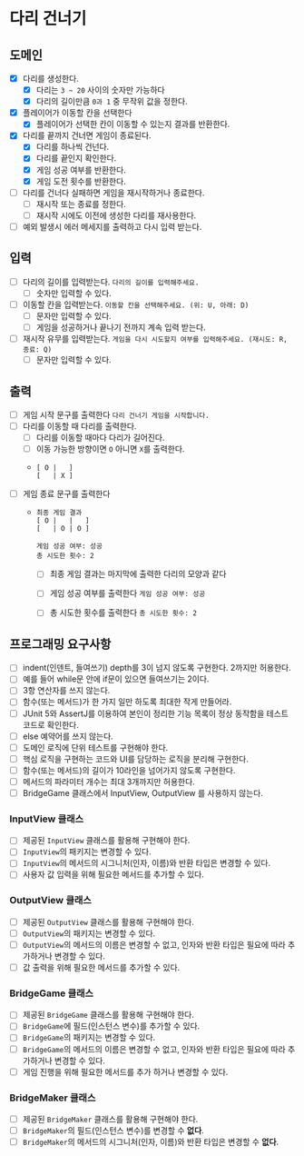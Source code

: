 # 다리 건너기

## 도메인

- [x] 다리를 생성한다.
    - [x] 다리는 `3 ~ 20` 사이의 숫자만 가능하다
    - [x] 다리의 길이만큼 `0과 1` 중 무작위 값을 정한다.
- [x] 플레이어가 이동할 칸을 선택한다
    - [x] 플레이어가 선택한 칸이 이동할 수 있는지 결과를 반환한다.
- [x] 다리를 끝까지 건너면 게임이 종료된다.
    - [x] 다리를 하나씩 건넌다.
    - [x] 다리를 끝인지 확인한다.
    - [x] 게임 성공 여부를 반환한다.
    - [x] 게임 도전 횟수를 반환한다.
- [ ] 다리를 건너다 실패하면 게임을 재시작하거나 종료한다.
    - [ ] 재시작 또는 종료를 정한다.
    - [ ] 재시작 시에도 이전에 생성한 다리를 재사용한다.
- [ ] 예외 발생시 에러 메세지를 출력하고 다시 입력 받는다.

## 입력

- [ ] 다리의 길이를 입력받는다. `다리의 길이를 입력해주세요.`
    - [ ] 숫자만 입력할 수 있다.
- [ ] 이동할 칸을 입력받는다. `이동할 칸을 선택해주세요. (위: U, 아래: D)`
    - [ ] 문자만 입력할 수 있다.
    - [ ] 게임을 성공하거나 끝나기 전까지 계속 입력 받는다.
- [ ] 재시작 유무를 입력받는다. `게임을 다시 시도할지 여부를 입력해주세요. (재시도: R, 종료: Q)`
    - [ ] 문자만 입력할 수 있다.

## 출력

- [ ] 게임 시작 문구를 출력한다 `다리 건너기 게임을 시작합니다.`
- [ ] 다리를 이동할 때 다리를 출력한다.
  - [ ] 다리를 이동할 때마다 다리가 길어진다.
  - [ ] 이동 가능한 방향이면 `O` 아니면 `X`를 출력한다.
  - ```    
    [ O |   ]
    [   | X ]
    ```
- [ ] 게임 종료 문구를 출력한다
  - ``` 
    최종 게임 결과
    [ O |   |   ]
    [   | O | O ]
  
    게임 성공 여부: 성공
    총 시도한 횟수: 2
    ```
    - [ ] 최종 게임 결과는 마지막에 출력한 다리의 모양과 같다
    - [ ] 게임 성공 여부를 출력한다 `게임 성공 여부: 성공`
    - [ ] 총 시도한 횟수를 출력한다 `총 시도한 횟수: 2`



## 프로그래밍 요구사항
- [ ] indent(인덴트, 들여쓰기) depth를 3이 넘지 않도록 구현한다. 2까지만 허용한다.
- [ ] 예를 들어 while문 안에 if문이 있으면 들여쓰기는 2이다.
- [ ] 3항 연산자를 쓰지 않는다.
- [ ] 함수(또는 메서드)가 한 가지 일만 하도록 최대한 작게 만들어라.
- [ ] JUnit 5와 AssertJ를 이용하여 본인이 정리한 기능 목록이 정상 동작함을 테스트 코드로 확인한다.
- [ ] else 예약어를 쓰지 않는다.
- [ ] 도메인 로직에 단위 테스트를 구현해야 한다. 
- [ ] 핵심 로직을 구현하는 코드와 UI를 담당하는 로직을 분리해 구현한다.
- [ ] 함수(또는 메서드)의 길이가 10라인을 넘어가지 않도록 구현한다.
- [ ] 메서드의 파라미터 개수는 최대 3개까지만 허용한다.
- [ ] BridgeGame 클래스에서 InputView, OutputView 를 사용하지 않는다.

### InputView 클래스
- [ ] 제공된 `InputView` 클래스를 활용해 구현해야 한다.
- [ ] `InputView`의 패키지는 변경할 수 있다.
- [ ] `InputView`의 메서드의 시그니처(인자, 이름)와 반환 타입은 변경할 수 있다.
- [ ] 사용자 값 입력을 위해 필요한 메서드를 추가할 수 있다.

### OutputView 클래스
- [ ] 제공된 `OutputView` 클래스를 활용해 구현해야 한다.
- [ ] `OutputView`의 패키지는 변경할 수 있다.
- [ ] `OutputView`의 메서드의 이름은 변경할 수 없고, 인자와 반환 타입은 필요에 따라 추가하거나 변경할 수 있다.
- [ ] 값 출력을 위해 필요한 메서드를 추가할 수 있다.

### BridgeGame 클래스
- [ ] 제공된 `BridgeGame` 클래스를 활용해 구현해야 한다.
- [ ] `BridgeGame`에 필드(인스턴스 변수)를 추가할 수 있다.
- [ ] `BridgeGame`의 패키지는 변경할 수 있다.
- [ ] `BridgeGame`의 메서드의 이름은 변경할 수 없고, 인자와 반환 타입은 필요에 따라 추가하거나 변경할 수 있다.
- [ ] 게임 진행을 위해 필요한 메서드를 추가 하거나 변경할 수 있다.

### BridgeMaker 클래스
- [ ] 제공된 `BridgeMaker` 클래스를 활용해 구현해야 한다.
- [ ] `BridgeMaker`의 필드(인스턴스 변수)를 변경할 수 **없다**.
- [ ] `BridgeMaker`의 메서드의 시그니처(인자, 이름)와 반환 타입은 변경할 수 **없다**.